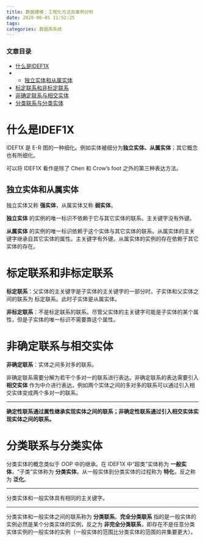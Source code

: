 ```yaml
---
title: 数据建模：工程化方法及案例分析
date: 2020-06-05 11:52:25
tags: 
categories: 数据库系统
---
```


<!--more-->

### 文章目录

- [什么是IDEF1X](#IDEF1X_1)
- - [独立实体和从属实体](#_6)
- [标定联系和非标定联系](#_13)
- [非确定联系与相交实体](#_18)
- [分类联系与分类实体](#_29)

# 什么是IDEF1X

IDEF1X 是 E-R 图的一种细化。例如实体被细分为**独立实体、从属实体**；其它概念也有所细化。

可以将 IDEF1X 看作是除了 Chen 和 Crow’s foot 之外的第三种表达方法。

## 独立实体和从属实体

独立实体又称 **强实体**，从属实体又称 **弱实体**。

**独立实体** 的实例的唯一标识不依赖于它与其它实体的联系。主关键字没有外键。

**从属实体** 的实例的唯一标识依赖于这个实体与其它实体的联系。从属实体的主关键字继承自其它实体的属性。主关键字有外键。从属实体的实例的存在依赖于其它实体的存在。

# 标定联系和非标定联系

**标定联系**：父实体的主关键字是子实体的主关键字的一部分时，子实体和父实体之间的联系为 标定联系。此时子实体是从属实体。

**非标定联系**：不是标定联系的联系。尽管父实体的主关键字可能是子实体的某个属性，但是子实体的唯一标识不需要靠这个属性。

# 非确定联系与相交实体

**非确定联系**：实体之间多对多的联系。

非确定联系需要分解为若干个多对一的联系进行表达。非确定联系的表达需要引入 **相交实体** 作为中介进行表达，例如两个实体之间的多对多的联系可以通过引入相交实体变成两个多对一的联系。

---

**确定性联系通过属性继承实现实体之间的联系；非确定性联系通过引入相交实体实现实体之间的联系。**

# 分类联系与分类实体

分类实体的概念类似于 OOP 中的继承。在 IDEF1X 中“超类”实体称为 **一般实体**，“子类”实体称为 **分类实体**。从一般实体到分类实体的过程称为 **特化**，反之称为 **泛化**。

---

分类实体和一般实体具有相同的主关键字。

---

分类实体和一般实体之间的联系称为 **分类联系**。**完全分类联系** 指的是一般实体的实例必然是某个分类实体的实例，反之为 **非完全分类联系**，即存在不是任意分类实体实例的一般实体的实例（一般实体的范围比分类实体的范围的并集要更大）。